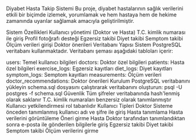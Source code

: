 Diyabet Hasta Takip Sistemi
Bu proje, diyabet hastalarının sağlık verilerini etkili bir biçimde izlemek, yorumlamak ve hem hastaya hem de hekime zamanında uyarılar sağlamak amacıyla geliştirilmiştir.

Sistem Özellikleri
Kullanıcı yönetimi (Doktor ve Hasta)
T.C. kimlik numarası ile giriş
Profil fotoğrafı desteği
Egzersiz takibi
Diyet takibi
Semptom takibi
Ölçüm verileri girişi
Doktor önerileri
Veritabanı Yapısı
Sistem PostgreSQL veritabanı kullanmaktadır. Veritabanı şeması aşağıdaki tabloları içerir:

users: Temel kullanıcı bilgileri
doctors: Doktor özel bilgileri
patients: Hasta özel bilgileri
exercise_logs: Egzersiz kayıtları
diet_logs: Diyet kayıtları
symptom_logs: Semptom kayıtları
measurements: Ölçüm verileri
doctor_recommendations: Doktor önerileri
Kurulum
PostgreSQL veritabanını yükleyin
schema.sql dosyasını çalıştırarak veritabanını oluşturun:
psql -U postgres -f schema.sql
Güvenlik
Tüm şifreler veritabanında hash'lenmiş olarak saklanır
T.C. kimlik numaraları benzersiz olarak tanımlanmıştır
Kullanıcı yetkilendirmesi rol tabanlıdır
Kullanıcı Tipleri
Doktor
Sisteme önceden tanımlanmış kullanıcı adı ve şifre ile giriş
Hasta tanımlama
Hasta verilerini görüntüleme
Öneri girme
Hasta
Doktor tarafından tanımlandıktan sonra e-posta ile gönderilen bilgilerle giriş
Egzersiz takibi
Diyet takibi
Semptom takibi
Ölçüm verilerini girme
